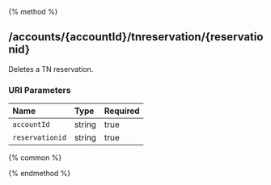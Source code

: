 {% method %}
## /accounts/{accountId}/tnreservation/{reservationid}

Deletes a TN reservation.


### URI Parameters
| Name | Type | Required |
|:-----|:-----|:---------|
| `accountId` | string | true |
| `reservationid` | string | true |






{% common %}



{% endmethod %}